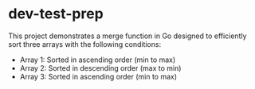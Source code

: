 # dev-test-prep
This project demonstrates a merge function in Go designed to efficiently sort three arrays with the following conditions:

* Array 1: Sorted in ascending order (min to max)
* Array 2: Sorted in descending order (max to min)
* Array 3: Sorted in ascending order (min to max)
